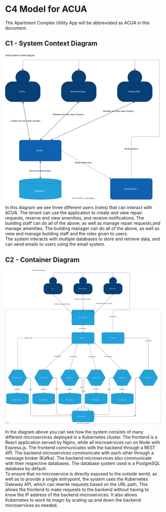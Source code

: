 # C4 Model for ACUA

The Apartment Complex Utility App will be abbreviated as ACUA in this document.

## C1 - System Context Diagram

![System Context Diagram](./media/c4/c1-context.svg)

In this diagram we see three different users (roles) that can interact with ACUA. The tenant can use the application to create and view repair requests, reserve and view amenities, and receive notifications. The building staff can do all of the above, as well as manage repair requests,and manage amenities. The building manager can do all of the above, as well as view and manage building staff and the roles given to users. <br>
The system interacts with multiple databases to store and retrieve data, and can send emails to users using the email system.

## C2 - Container Diagram

![Container Diagram](./media/c4/c2-container.svg)

In the diagram above you can see how the system consists of many different microservices deployed in a Kubernetes cluster. The frontend is a React application served by Nginx, while all microservices run on Node with Express.js. The frontend communicates with the backend through a REST API. The backend microservices communicate with each other through a message broker (Kafka). The backend microservices also communicate with their respective databases. The database system used is a PostgreSQL database by default. <br>
To ensure that no microservice is directly exposed to the outside world, as well as to provide a single entrypoint, the system uses the Kubernetes Gateway API, which can rewrite requests based on the URL path. This allows the frontend to make requests to the backend without having to know the IP address of the backend microservices. It also allows Kubernetes to work its magic by scaling up and down the backend microservices as needed.
